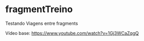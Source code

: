 # fragmentTreino

Testando Viagens entre fragments

Vídeo base: https://www.youtube.com/watch?v=1Gj3WCaZqgQ
